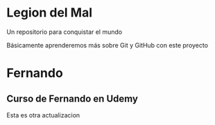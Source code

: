 # Legion del Mal
Un repositorio para conquistar el mundo

Básicamente aprenderemos más sobre Git y GitHub con este proyecto


# Fernando


## Curso de Fernando en Udemy

Esta es otra actualizacion

